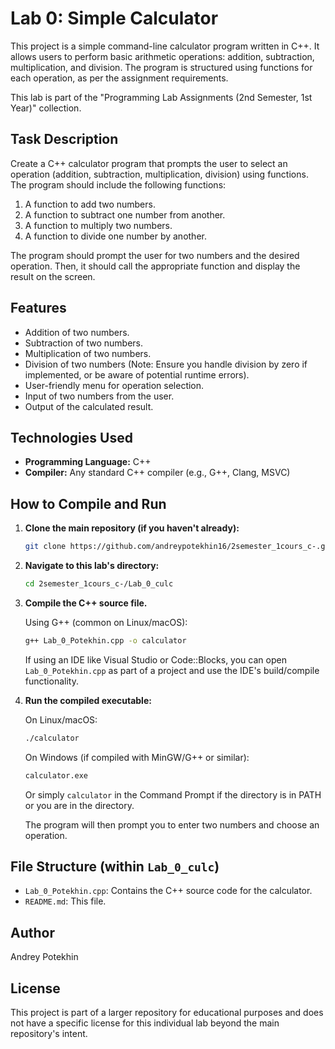 # Lab 0: Simple Calculator

This project is a simple command-line calculator program written in C++. It allows users to perform basic arithmetic operations: addition, subtraction, multiplication, and division. The program is structured using functions for each operation, as per the assignment requirements.

This lab is part of the "Programming Lab Assignments (2nd Semester, 1st Year)" collection.

## Task Description

Create a C++ calculator program that prompts the user to select an operation (addition, subtraction, multiplication, division) using functions. The program should include the following functions:

1.  A function to add two numbers.
2.  A function to subtract one number from another.
3.  A function to multiply two numbers.
4.  A function to divide one number by another.

The program should prompt the user for two numbers and the desired operation. Then, it should call the appropriate function and display the result on the screen.

## Features

-   Addition of two numbers.
-   Subtraction of two numbers.
-   Multiplication of two numbers.
-   Division of two numbers (Note: Ensure you handle division by zero if implemented, or be aware of potential runtime errors).
-   User-friendly menu for operation selection.
-   Input of two numbers from the user.
-   Output of the calculated result.

## Technologies Used

-   **Programming Language:** C++
-   **Compiler:** Any standard C++ compiler (e.g., G++, Clang, MSVC)

## How to Compile and Run

1.  **Clone the main repository (if you haven't already):**
    ```bash
    git clone https://github.com/andreypotekhin16/2semester_1cours_c-.git
    ```

2.  **Navigate to this lab's directory:**
    ```bash
    cd 2semester_1cours_c-/Lab_0_culc
    ```

3.  **Compile the C++ source file.**

    Using G++ (common on Linux/macOS):
    ```bash
    g++ Lab_0_Potekhin.cpp -o calculator
    ```
    If using an IDE like Visual Studio or Code::Blocks, you can open `Lab_0_Potekhin.cpp` as part of a project and use the IDE's build/compile functionality.

4.  **Run the compiled executable:**

    On Linux/macOS:
    ```bash
    ./calculator
    ```
    On Windows (if compiled with MinGW/G++ or similar):
    ```bash
    calculator.exe
    ```
    Or simply `calculator` in the Command Prompt if the directory is in PATH or you are in the directory.

    The program will then prompt you to enter two numbers and choose an operation.

## File Structure (within `Lab_0_culc`)

-   `Lab_0_Potekhin.cpp`: Contains the C++ source code for the calculator.
-   `README.md`: This file.

## Author

Andrey Potekhin

## License

This project is part of a larger repository for educational purposes and does not have a specific license for this individual lab beyond the main repository's intent.

